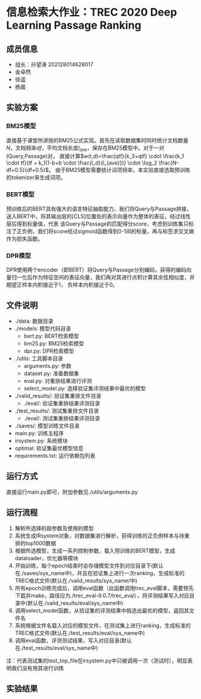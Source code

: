 # 信息检索大作业：TREC 2020 Deep Learning Passage Ranking

## 成员信息
+ 组长：孙望涛 202128014628017
+ 金卓然
+ 徐遥
+ 杨晨

## 实验方案

### BM25模型
直接基于课堂所讲授的BM25公式实现。首先在读取数据集时同时统计文档数量$N$，文档频率$df$，平均文档长度$l_{ave}$，保存在BM25模型中。对于一对(Query,Passage)对，
直接计算$w(t,d)=\frac{qtf}{k_3+qtf} \cdot \frac{k_1 \cdot tf}{tf + k_1(1-b+b \cdot \frac{l_d}{l_{ave}})} \cdot \log_2 \frac{N-df+0.5}{df+0.5}$。
由于BM25模型需要统计词项频率，本实验直接选取预训练的tokenizer来生成词项。

### BERT模型
预训练后的BERT具有强大的语言特征抽取能力，我们将Query与Passage拼接，送入BERT中，将其输出层的[CLS]位置处的表示向量作为整体的表征，经过线性层后得到标量值，代表
该Query与Passage的匹配得分score，考虑到训练集只标注了正负例，我们将score经过sigmoid函数得到0-1间的标量，再与标签求交叉熵作为损失函数。

### DPR模型
DPR使用两个encoder（即BERT）将Query与Passage分别编码，获得的编码向量归一化后作为特征空间的表征向量，我们再对其进行点积计算其余弦相似度，并期望正样本内积接近于1，
负样本内积接近于0。

## 文件说明
+ ./data: 数据目录
+ ./models: 模型代码目录
    + bert.py: BERT检索模型
    + bm25.py: BM25检索模型
    + dpr.py: DPR检索模型
+ ./utils: 工具脚本目录
    + arguments.py: 参数
    + dataset.py: 准备数据集
    + eval.py: 对重排结果进行评测
    + select_model.py: 选择验证集评测结果中最优的模型
+ ./valid_results/: 验证集重排文件目录
    + ./eval/: 验证集重排结果评测目录
+ ./test_results/: 测试集重排文件目录
    + ./eval/: 测试集重排结果评测目录
+ ./saves/: 模型训练文件目录
+ main.py: 训练主程序
+ irsystem.py: 系统模块
+ optimal: 验证集最优模型信息
+ requirements.txt: 运行依赖包列表

## 运行方式
直接运行main.py即可，附加参数见./utils/arguments.py

## 运行流程
1. 解析所选择的超参数及使用的模型
2. 系统生成IRsystem对象，对数据集进行解析，获得训练的正负例样本与待重排的top1000数据
3. 根据所选模型，生成一系列控制参数，载入预训练的BERT模型，生成dataloader，优化器等模块
4. 开始训练，每个epoch结束时会存储模型文件到对应目录下(默认在./saves/sys_name中)，并且在验证集上进行一次ranking，生成标准的TREC格式文件(默认在./valid_results/sys_name/中)
5. 所有epoch训练完成后，调用eval函数（此函数调用trec_eval脚本，需要预先下载并make，路径应为./trec_eval-9.0.7/trec_eval），将评测结果写入对应目录中(默认在./valid_results/eval/sys_name中)
6. 调用select_model函数，从验证集的评测结果中挑选出最优的模型，返回其文件名
7. 系统根据文件名载入对应的模型文件，在测试集上进行ranking，生成标准的TREC格式文件(默认在./test_results/eval/sys_name中)
8. 调用eval函数，评测测试结果，写入对应目录(默认在./test_results/eval/sys_name中)

注：代表测试集的test_top_file在irsystem.py中只被调用一次（测试时），明显表明我们没有用其进行训练

## 实验结果